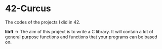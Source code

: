 # 42-Curcus
The codes of the projects I did in 42.

**libft** -> The aim of this project is to write a C library. It will contain a lot of general purpose functions and functions that your programs can be based on.
